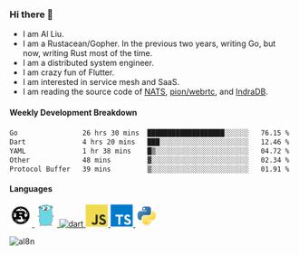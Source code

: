 ### Hi there 👋

<!--
**al8n/al8n** is a ✨ _special_ ✨ repository because its `README.md` (this file) appears on your GitHub profile.

Here are some ideas to get you started:

- 🔭 I’m currently working on ...
- 🌱 I’m currently learning ...
- 👯 I’m looking to collaborate on ...
- 🤔 I’m looking for help with ...
- 💬 Ask me about ...
- 📫 How to reach me: ...
- 😄 Pronouns: ...
- ⚡ Fun fact: ...
-->


- I am Al Liu.
- I am a Rustacean/Gopher. In the previous two years, writing Go, but now, writing Rust most of the time.
- I am a distributed system engineer.
- I am crazy fun of Flutter.
- I am interested in service mesh and SaaS.
- I am reading the source code of [NATS](https://github.com/nats-io/nats-server), [pion/webrtc](https://github.com/pion/webrtc), and [IndraDB](https://github.com/indradb/indradb).

#### Weekly Development Breakdown

<!--START_SECTION:waka-->
```text
Go                26 hrs 30 mins  ███████████████████░░░░░░   76.15 % 
Dart              4 hrs 20 mins   ███░░░░░░░░░░░░░░░░░░░░░░   12.46 % 
YAML              1 hr 38 mins    █▒░░░░░░░░░░░░░░░░░░░░░░░   04.72 % 
Other             48 mins         ▓░░░░░░░░░░░░░░░░░░░░░░░░   02.34 % 
Protocol Buffer   39 mins         ▒░░░░░░░░░░░░░░░░░░░░░░░░   01.91 % 
```
<!--END_SECTION:waka-->


<h4 align="left">Languages</h4>

<p align="left"> 
<a href="https://www.rust-lang.org" target="_blank"> <img src="https://raw.githubusercontent.com/devicons/devicon/master/icons/rust/rust-plain.svg" alt="rust" width="40" height="40"/> </a> <a href="https://golang.org" target="_blank"> <img src="https://raw.githubusercontent.com/devicons/devicon/master/icons/go/go-original.svg" alt="go" width="40" height="40"/> </a> <a href="https://dart.dev" target="_blank"> <img src="https://www.vectorlogo.zone/logos/dartlang/dartlang-icon.svg" alt="dart" width="40" height="40"/> </a> <a href="https://developer.mozilla.org/en-US/docs/Web/JavaScript" target="_blank"> <img src="https://raw.githubusercontent.com/devicons/devicon/master/icons/javascript/javascript-original.svg" alt="javascript" width="40" height="40"/> </a> <a href="https://www.typescriptlang.org/" target="_blank"> <img src="https://raw.githubusercontent.com/devicons/devicon/master/icons/typescript/typescript-original.svg" alt="typescript" width="40" height="40"/> </a> <a href="https://www.python.org" target="_blank"> <img src="https://raw.githubusercontent.com/devicons/devicon/master/icons/python/python-original.svg" alt="python" width="40" height="40"/> </a> 
</p>


<p><img align="left" src="https://github-readme-stats.vercel.app/api/top-langs?username=al8n&show_icons=true&locale=en&layout=compact" alt="al8n" /></p>

<br>
<br>



